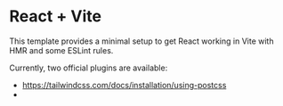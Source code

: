 # React + Vite

This template provides a minimal setup to get React working in Vite with HMR and some ESLint rules.

Currently, two official plugins are available:

- https://tailwindcss.com/docs/installation/using-postcss
- 
